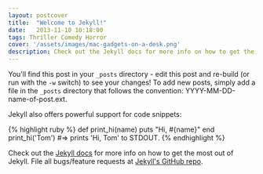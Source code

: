 ```yaml
---
layout: postcover
title:  "Welcome to Jekyll!"
date:   2013-11-10 10:18:00
tags: Thriller Comedy Horror
cover: '/assets/images/mac-gadgets-on-a-desk.png'
description: Check out the Jekyll docs for more info on how to get the most out of Jekyll. File all bugs/feature requests at Jekyll’s GitHub repo.
---
```


You'll find this post in your `_posts` directory - edit this post and re-build (or run with the `-w` switch) to see your changes!
To add new posts, simply add a file in the `_posts` directory that follows the convention: YYYY-MM-DD-name-of-post.ext.

Jekyll also offers powerful support for code snippets:

{% highlight ruby %}
def print_hi(name)
  puts "Hi, #{name}"
end
print_hi('Tom')
#=> prints 'Hi, Tom' to STDOUT.
{% endhighlight %}

Check out the [Jekyll docs][jekyll] for more info on how to get the most out of Jekyll. File all bugs/feature requests at [Jekyll's GitHub repo][jekyll-gh].

[jekyll-gh]: https://github.com/mojombo/jekyll
[jekyll]:    http://jekyllrb.com
